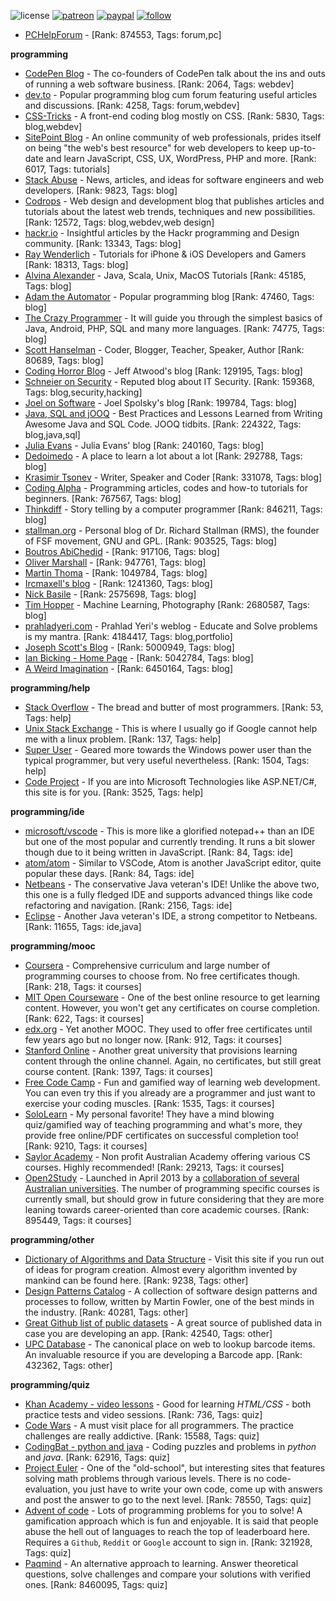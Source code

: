 ![license](https://img.shields.io/github/license/prahladyeri/siterank-stats.svg)
[![patreon](https://img.shields.io/badge/Patreon-brown.svg?logo=patreon)](https://www.patreon.com/prahladyeri)
[![paypal](https://img.shields.io/badge/PayPal-blue.svg?logo=paypal)](https://www.paypal.com/cgi-bin/webscr?cmd=_s-xclick&hosted_button_id=JM8FUXNFUK6EU)
[![follow](https://img.shields.io/twitter/follow/prahladyeri.svg?style=social)](https://twitter.com/prahladyeri)

- [PCHelpForum](https://pchelpforum.net) -  [Rank: 874553, Tags: forum,pc]

**programming**

- [CodePen Blog](https://blog.codepen.io/) - The co-founders of CodePen talk about the ins and outs of running a web software business. [Rank: 2064, Tags: webdev]
- [dev.to](https://dev.to/) - Popular programming blog cum forum featuring useful articles and discussions. [Rank: 4258, Tags: forum,webdev]
- [CSS-Tricks](https://css-tricks.com/) - A front-end coding blog mostly on CSS. [Rank: 5830, Tags: blog,webdev]
- [SitePoint Blog](https://www.sitepoint.com/blog/) - An online community of web professionals, prides itself on being "the web's best resource" for web developers to keep up-to-date and learn JavaScript, CSS, UX, WordPress, PHP and more. [Rank: 6017, Tags: tutorials]
- [Stack Abuse](https://stackabuse.com/) - News, articles, and ideas for software engineers and web developers. [Rank: 9823, Tags: blog]
- [Codrops](https://tympanus.net/codrops/) - Web design and development blog that publishes articles and tutorials about the latest web trends, techniques and new possibilities. [Rank: 12572, Tags: blog,webdev,web design]
- [hackr.io](https://hackr.io/blog) - Insightful articles by the Hackr programming and Design community. [Rank: 13343, Tags: blog]
- [Ray Wenderlich](https://www.raywenderlich.com/) - Tutorials for iPhone & iOS Developers and Gamers [Rank: 18313, Tags: blog]
- [Alvina Alexander](https://alvinalexander.com/) - Java, Scala, Unix, MacOS Tutorials [Rank: 45185, Tags: blog]
- [Adam the Automator](https://adamtheautomator.com/) - Popular programming blog [Rank: 47460, Tags: blog]
- [The Crazy Programmer](https://www.thecrazyprogrammer.com/) - It will guide you through the simplest basics of Java, Android, PHP, SQL and many more languages. [Rank: 74775, Tags: blog]
- [Scott Hanselman](https://www.hanselman.com/) - Coder, Blogger, Teacher, Speaker, Author [Rank: 80689, Tags: blog]
- [Coding Horror Blog](https://blog.codinghorror.com/) - Jeff Atwood's blog [Rank: 129195, Tags: blog]
- [Schneier on Security](https://www.schneier.com/) - Reputed blog about IT Security. [Rank: 159368, Tags: blog,security,hacking]
- [Joel on Software](https://www.joelonsoftware.com/) - Joel Spolsky's blog [Rank: 199784, Tags: blog]
- [Java, SQL and jOOQ](https://blog.jooq.org/) - Best Practices and Lessons Learned from Writing Awesome Java and SQL Code. JOOQ tidbits. [Rank: 224322, Tags: blog,java,sql]
- [Julia Evans](https://jvns.ca/) - Julia Evans' blog [Rank: 240160, Tags: blog]
- [Dedoimedo](https://www.dedoimedo.com/) - A place to learn a lot about a lot [Rank: 292788, Tags: blog]
- [Krasimir Tsonev](https://krasimirtsonev.com/) - Writer, Speaker and Coder [Rank: 331078, Tags: blog]
- [Coding Alpha](https://www.codingalpha.com/) - Programming articles, codes and how-to tutorials for beginners. [Rank: 767567, Tags: blog]
- [Thinkdiff](https://thinkdiff.net/) - Story telling by a computer programmer [Rank: 846211, Tags: blog]
- [stallman.org](https://stallman.org) - Personal blog of Dr. Richard Stallman (RMS), the founder of FSF movement, GNU and GPL. [Rank: 903525, Tags: blog]
- [Boutros AbiChedid](https://bacsoftwareconsulting.com/blog/index.php/about/) -  [Rank: 917106, Tags: blog]
- [Oliver Marshall](https://olivermarshall.net/) -  [Rank: 947761, Tags: blog]
- [Martin Thoma](https://martin-thoma.com/) -  [Rank: 1049784, Tags: blog]
- [Ircmaxell's blog](https://blog.ircmaxell.com/) -  [Rank: 1241360, Tags: blog]
- [Nick Basile](https://nick-basile.com/) -  [Rank: 2575698, Tags: blog]
- [Tim Hopper](https://tdhopper.com/) - Machine Learning, Photography [Rank: 2680587, Tags: blog]
- [prahladyeri.com](https://prahladyeri.com) - Prahlad Yeri's weblog - Educate and Solve problems is my mantra. [Rank: 4184417, Tags: blog,portfolio]
- [Joseph Scott's Blog](https://blog.josephscott.org/) -  [Rank: 5000949, Tags: blog]
- [Ian Bicking - Home Page](https://www.ianbicking.org/) -  [Rank: 5042784, Tags: blog]
- [A Weird Imagination](https://aweirdimagination.net/) -  [Rank: 6450164, Tags: blog]

**programming/help**

- [Stack Overflow](https://stackoverflow.com) - The bread and butter of most programmers. [Rank: 53, Tags: help]
- [Unix Stack Exchange](https://unix.stackexchange.com) - This is where I usually go if Google cannot help me with a linux problem. [Rank: 137, Tags: help]
- [Super User](https://superuser.com) - Geared more towards the Windows power user than the typical programmer, but very useful nevertheless. [Rank: 1504, Tags: help]
- [Code Project](https://www.codeproject.com) - If you are into Microsoft Technologies like ASP.NET/C#, this site is for you. [Rank: 3525, Tags: help]

**programming/ide**

- [microsoft/vscode](https://github.com/microsoft/vscode) - This is more like a glorified notepad++ than an IDE but one of the most popular and currently trending. It runs a bit slower though due to it being written in JavaScript. [Rank: 84, Tags: ide]
- [atom/atom](https://github.com/atom/atom) - Similar to VSCode, Atom is another JavaScript editor, quite popular these days. [Rank: 84, Tags: ide]
- [Netbeans](https://netbeans.apache.org/) - The conservative Java veteran's IDE! Unlike the above two, this one is a fully fledged IDE and supports advanced things like code refactoring and navigation. [Rank: 2156, Tags: ide]
- [Eclipse](https://eclipse.org) - Another Java veteran's IDE, a strong competitor to Netbeans. [Rank: 11655, Tags: ide,java]

**programming/mooc**

- [Coursera](https://www.coursera.org/) - Comprehensive curriculum and large number of programming courses to choose from. No free certificates though. [Rank: 218, Tags: it courses]
- [MIT Open Courseware](https://ocw.mit.edu) - One of the best online resource to get learning content. However, you won't get any certificates on course completion. [Rank: 622, Tags: it courses]
- [edx.org](https://courses.edx.org/) - Yet another MOOC. They used to offer free certificates until few years ago but no longer now. [Rank: 912, Tags: it courses]
- [Stanford Online](http://online.stanford.edu/) - Another great university that provisions learning content through the online channel. Again, no certificates, but still great course content. [Rank: 1397, Tags: it courses]
- [Free Code Camp](https://www.freecodecamp.org/) - Fun and gamified way of learning web development. You can even try this if you already are a programmer and just want to exercise your coding muscles. [Rank: 1535, Tags: it courses]
- [SoloLearn](https://www.sololearn.com) - My personal favorite! They have a mind blowing quiz/gamified way of teaching programming and what's more, they provide free online/PDF certificates on successful completion too! [Rank: 9210, Tags: it courses]
- [Saylor Academy](https://learn.saylor.org) - Non profit Australian Academy offering various CS courses. Highly recommended! [Rank: 29213, Tags: it courses]
- [Open2Study](https://www.open2study.com) - Launched in April 2013 by a [collaboration of several Australian universities](http://www.thegoodmooc.com/2013/06/a-review-of-open2study.html). The number of programming specific courses is currently small, but should grow in future considering that they are more leaning towards career-oriented than core academic courses. [Rank: 895449, Tags: it courses]

**programming/other**

- [Dictionary of Algorithms and Data Structure](http://xlinux.nist.gov/dads/) - Visit this site if you run out of ideas for program creation. Almost every algorithm invented by mankind can be found here. [Rank: 9238, Tags: other]
- [Design Patterns Catalog](http://martinfowler.com/eaaCatalog/) - A collection of software design patterns and processes to follow, written by Martin Fowler, one of the best minds in the industry. [Rank: 40281, Tags: other]
- [Great Github list of public datasets](http://www.datasciencecentral.com/profiles/blogs/great-github-list-of-public-data-sets) - A great source of published data in case you are developing an app. [Rank: 42540, Tags: other]
- [UPC Database](https://www.upcdatabase.com/itemform.asp) - The canonical place on web to lookup barcode items. An invaluable resource if you are developing a Barcode app. [Rank: 432362, Tags: other]

**programming/quiz**

- [Khan Academy - video lessons](https://www.khanacademy.org/) - Good for learning *HTML/CSS* - both practice tests and video sessions. [Rank: 736, Tags: quiz]
- [Code Wars](https://www.codewars.com/) - A must visit place for all programmers. The practice challenges are really addictive. [Rank: 15588, Tags: quiz]
- [CodingBat - python and java](https://codingbat.com/) - Coding puzzles and problems in *python* and *java*. [Rank: 62916, Tags: quiz]
- [Project Euler](https://projecteuler.net/) - One of the "old-school", but interesting sites that features solving math problems through various levels. There is no code-evaluation, you just have to write your own code, come up with answers and post the answer to go to the next level. [Rank: 78550, Tags: quiz]
- [Advent of code](https://adventofcode.com/) - Lots of programming problems for you to solve! A gamification approach which is fun and enjoyable. It is said that people abuse the hell out of languages to reach the top of leaderboard here. Requires a `Github`, `Reddit` or `Google` account to sign in. [Rank: 321928, Tags: quiz]
- [Paqmind](https://paqmind.com/) - An alternative approach to learning. Answer theoretical questions, solve challenges and compare your solutions with verified ones. [Rank: 8460095, Tags: quiz]

